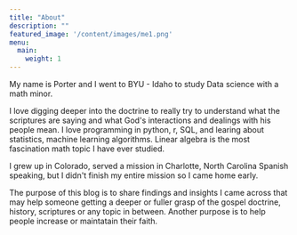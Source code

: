 ```yaml
---
title: "About"
description: ""
featured_image: '/content/images/me1.png'
menu:
  main:
    weight: 1
---
```


My name is Porter and I went to BYU - Idaho to study Data science with a math minor. 

I love digging deeper into the doctrine to really try to understand what the scriptures are saying and what God's interactions and dealings with his people mean. I love programming in python, r, SQL, and learing about statistics, machine learning algorithms. Linear algebra is the most fascination math topic I have ever studied.

I grew up in Colorado, served a mission in Charlotte, North Carolina Spanish speaking, but I didn't finish my entire mission so I came home early.

The purpose of this blog is to share findings and insights I came across that may help someone getting a deeper or fuller grasp of the gospel doctrine, history, scriptures or any topic in between. Another purpose is to help people increase or maintatain their faith.
